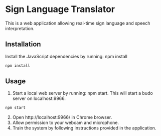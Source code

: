 # Sign Language Translator
This is a web application allowing real-time sign language and speech interpretation.


## Installation

Install the JavaScript dependencies by running: npm install 
```bash
npm install 
```

## Usage

1. Start a local web server by running: npm start. This will start a budo server on localhost:9966.
```bash
npm start
```

2. Open http://localhost:9966/ in Chrome browser.
3. Allow permission to your webcam and microphone.
4. Train the system by following instructions provided in the application.
